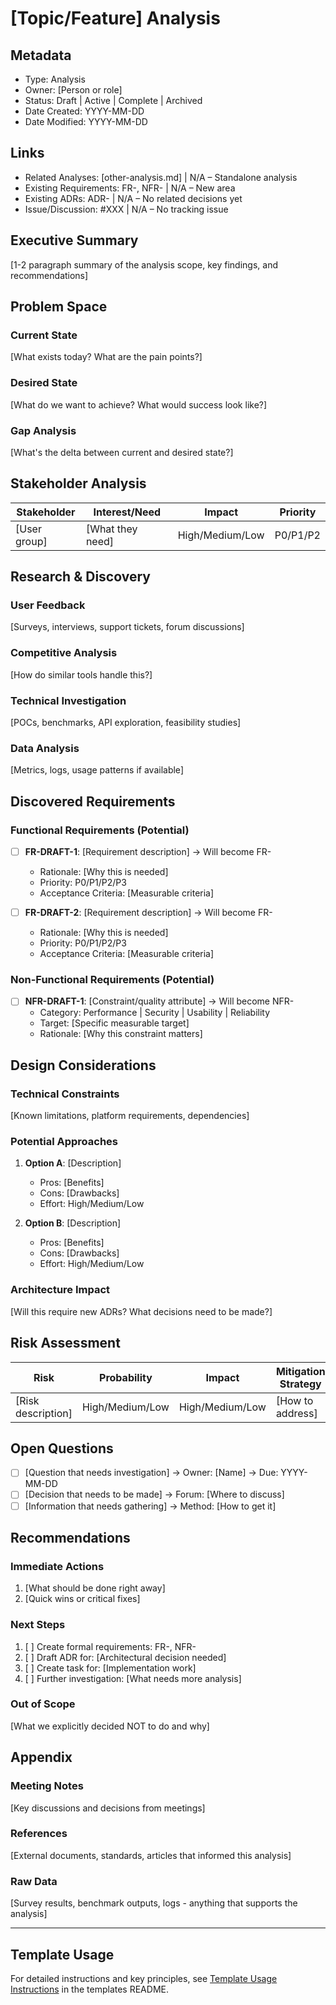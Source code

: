# [Topic/Feature] Analysis

## Metadata

- Type: Analysis
- Owner: [Person or role]
- Status: Draft | Active | Complete | Archived
  <!-- Draft: Initial exploration | Active: Ongoing analysis | Complete: Ready for requirements | Archived: Analysis concluded -->
- Date Created: YYYY-MM-DD
- Date Modified: YYYY-MM-DD

## Links

<!-- Internal project artifacts only -->

- Related Analyses: [other-analysis.md] | N/A – Standalone analysis
- Existing Requirements: FR-<id>, NFR-<id> | N/A – New area
- Existing ADRs: ADR-<id> | N/A – No related decisions yet
- Issue/Discussion: #XXX | N/A – No tracking issue

## Executive Summary

[1-2 paragraph summary of the analysis scope, key findings, and recommendations]

## Problem Space

### Current State

[What exists today? What are the pain points?]

### Desired State

[What do we want to achieve? What would success look like?]

### Gap Analysis

[What's the delta between current and desired state?]

## Stakeholder Analysis

| Stakeholder  | Interest/Need    | Impact          | Priority |
| ------------ | ---------------- | --------------- | -------- |
| [User group] | [What they need] | High/Medium/Low | P0/P1/P2 |

## Research & Discovery

### User Feedback

[Surveys, interviews, support tickets, forum discussions]

### Competitive Analysis

[How do similar tools handle this?]

### Technical Investigation

[POCs, benchmarks, API exploration, feasibility studies]

### Data Analysis

[Metrics, logs, usage patterns if available]

## Discovered Requirements

### Functional Requirements (Potential)

- [ ] **FR-DRAFT-1**: [Requirement description] → Will become FR-<id>
  - Rationale: [Why this is needed]
  - Priority: P0/P1/P2/P3
  - Acceptance Criteria: [Measurable criteria]

- [ ] **FR-DRAFT-2**: [Requirement description] → Will become FR-<id>
  - Rationale: [Why this is needed]
  - Priority: P0/P1/P2/P3
  - Acceptance Criteria: [Measurable criteria]

### Non-Functional Requirements (Potential)

- [ ] **NFR-DRAFT-1**: [Constraint/quality attribute] → Will become NFR-<id>
  - Category: Performance | Security | Usability | Reliability
  - Target: [Specific measurable target]
  - Rationale: [Why this constraint matters]

## Design Considerations

### Technical Constraints

[Known limitations, platform requirements, dependencies]

### Potential Approaches

1. **Option A**: [Description]
   - Pros: [Benefits]
   - Cons: [Drawbacks]
   - Effort: High/Medium/Low

2. **Option B**: [Description]
   - Pros: [Benefits]
   - Cons: [Drawbacks]
   - Effort: High/Medium/Low

### Architecture Impact

[Will this require new ADRs? What decisions need to be made?]

## Risk Assessment

| Risk               | Probability     | Impact          | Mitigation Strategy |
| ------------------ | --------------- | --------------- | ------------------- |
| [Risk description] | High/Medium/Low | High/Medium/Low | [How to address]    |

## Open Questions

- [ ] [Question that needs investigation] → Owner: [Name] → Due: YYYY-MM-DD
- [ ] [Decision that needs to be made] → Forum: [Where to discuss]
- [ ] [Information that needs gathering] → Method: [How to get it]

## Recommendations

### Immediate Actions

1. [What should be done right away]
2. [Quick wins or critical fixes]

### Next Steps

1. [ ] Create formal requirements: FR-<id>, NFR-<id>
2. [ ] Draft ADR for: [Architectural decision needed]
3. [ ] Create task for: [Implementation work]
4. [ ] Further investigation: [What needs more analysis]

### Out of Scope

[What we explicitly decided NOT to do and why]

## Appendix

### Meeting Notes

[Key discussions and decisions from meetings]

### References

[External documents, standards, articles that informed this analysis]

### Raw Data

[Survey results, benchmark outputs, logs - anything that supports the analysis]

---

## Template Usage

For detailed instructions and key principles, see [Template Usage Instructions](README.md#analysis-template-analysismd) in the templates README.

